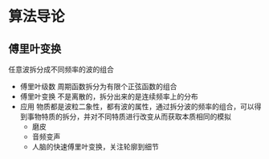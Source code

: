 # 算法导论
## 傅里叶变换
任意波拆分成不同频率的波的组合
- 傅里叶级数
	周期函数拆分为有限个正弦函数的组合
- 傅里叶变换
	不是离散的，拆分出来的是连续频率上的分布
- 应用
	物质都是波粒二象性，都有波的属性，通过拆分波的频率的组合，可以得到事物特质的拆分，并对不同特质进行改变从而获取本质相同的模拟
	- 磨皮
	- 音频变声
	- 人脑的快速傅里叶变换，关注轮廓到细节
